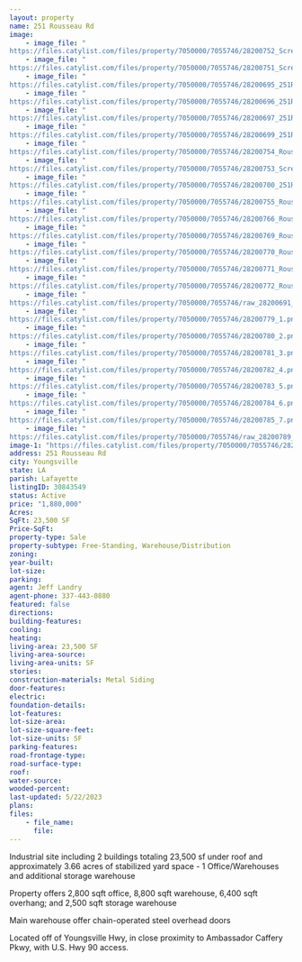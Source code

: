 ```yaml
---
layout: property
name: 251 Rousseau Rd
image:
    - image_file: "https://files.catylist.com/files/property/7050000/7055746/28200752_Screenshot_2023_05_19_at_2.57.13_PM.png"
    - image_file: "https://files.catylist.com/files/property/7050000/7055746/28200751_Screenshot_2023_05_19_at_2.57.02_PM.png"
    - image_file: "https://files.catylist.com/files/property/7050000/7055746/28200695_251Rousseau_3.jpg"
    - image_file: "https://files.catylist.com/files/property/7050000/7055746/28200696_251Rousseau_5.jpg"
    - image_file: "https://files.catylist.com/files/property/7050000/7055746/28200697_251Rousseau_6.jpg"
    - image_file: "https://files.catylist.com/files/property/7050000/7055746/28200699_251Rousseau_11.jpg"
    - image_file: "https://files.catylist.com/files/property/7050000/7055746/28200754_RousseauEXT_6.jpg"
    - image_file: "https://files.catylist.com/files/property/7050000/7055746/28200753_Screenshot_2023_05_19_at_2.57.22_PM.png"
    - image_file: "https://files.catylist.com/files/property/7050000/7055746/28200700_251Rousseau_13.jpg"
    - image_file: "https://files.catylist.com/files/property/7050000/7055746/28200755_RousseauEXT_13.jpg"
    - image_file: "https://files.catylist.com/files/property/7050000/7055746/28200766_RousseauINT_25.jpg"
    - image_file: "https://files.catylist.com/files/property/7050000/7055746/28200769_RousseauINT_26.jpg"
    - image_file: "https://files.catylist.com/files/property/7050000/7055746/28200770_RousseauINT_29.jpg"
    - image_file: "https://files.catylist.com/files/property/7050000/7055746/28200771_RousseauINT_30.jpg"
    - image_file: "https://files.catylist.com/files/property/7050000/7055746/28200772_RousseauINT_32.jpg"
    - image_file: "https://files.catylist.com/files/property/7050000/7055746/raw_28200691_New_flyer_251_Rousseau___Knight__3_.pdf"
    - image_file: "https://files.catylist.com/files/property/7050000/7055746/28200779_1.png"
    - image_file: "https://files.catylist.com/files/property/7050000/7055746/28200780_2.png"
    - image_file: "https://files.catylist.com/files/property/7050000/7055746/28200781_3.png"
    - image_file: "https://files.catylist.com/files/property/7050000/7055746/28200782_4.png"
    - image_file: "https://files.catylist.com/files/property/7050000/7055746/28200783_5.png"
    - image_file: "https://files.catylist.com/files/property/7050000/7055746/28200784_6.png"
    - image_file: "https://files.catylist.com/files/property/7050000/7055746/28200785_7.png"
    - image_file: "https://files.catylist.com/files/property/7050000/7055746/raw_28200789_Flood___251_Rousseau_Rd___JeffColliers.pdf"
image-1: "https://files.catylist.com/files/property/7050000/7055746/28200698_251Rousseau_9.jpg"
address: 251 Rousseau Rd
city: Youngsville
state: LA
parish: Lafayette
listingID: 30843549
status: Active
price: "1,880,000"
Acres:
SqFt: 23,500 SF
Price-SqFt:
property-type: Sale
property-subtype: Free-Standing, Warehouse/Distribution
zoning:
year-built:
lot-size:
parking:
agent: Jeff Landry
agent-phone: 337-443-0880
featured: false
directions:
building-features:
cooling:
heating:
living-area: 23,500 SF
living-area-source:
living-area-units: SF
stories:
construction-materials: Metal Siding
door-features:
electric:
foundation-details:
lot-features:
lot-size-area:
lot-size-square-feet:
lot-size-units: SF
parking-features:
road-frontage-type:
road-surface-type:
roof:
water-source:
wooded-percent:
last-updated: 5/22/2023
plans:
files:
    - file_name:
      file:
---
```

Industrial site including 2 buildings totaling 23,500 sf under roof and approximately 3.66 acres of stabilized yard space - 1 Office/Warehouses and additional storage warehouseProperty offers 2,800 sqft office, 8,800 sqft warehouse, 6,400 sqft overhang; and 2,500 sqft storage warehouseMain warehouse offer chain-operated steel overhead doors Located off of Youngsville Hwy, in close proximity to Ambassador Caffery Pkwy, with U.S. Hwy 90 access.
